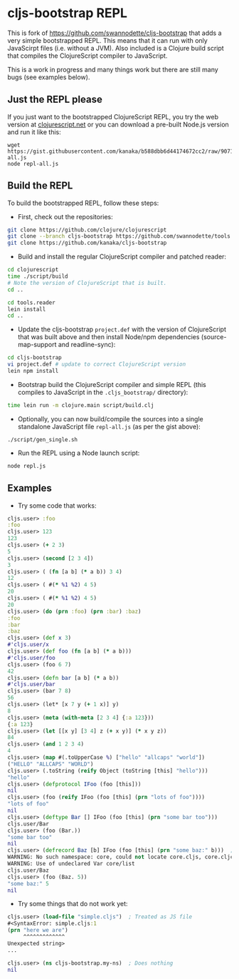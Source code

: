 # cljs-bootstrap REPL

This is fork of https://github.com/swannodette/cljs-bootstrap that
adds a very simple bootstrapped REPL. This means that it can run with
only JavaScirpt files (i.e. without a JVM). Also included is a Clojure
build script that compiles the ClojureScript compiler to JavaScript.

This is a work in progress and many things work but there are still
many bugs (see examples below).

## Just the REPL please ##

If you just want to the bootstrapped ClojureScript REPL, you try the
web version at [clojurescript.net](http://clojurescript.net) or you
can download a pre-built Node.js version and run it like this:

```
wget https://gist.githubusercontent.com/kanaka/b588dbb6d44174672cc2/raw/90718328795e21b18b6828f91fd69b7a3da9f05b/repl-all.js
node repl-all.js
```

## Build the REPL ##

To build the bootstrapped REPL, follow these steps:

* First, check out the repositories:

```bash
git clone https://github.com/clojure/clojurescript
git clone --branch cljs-bootstrap https://github.com/swannodette/tools.reader
git clone https://github.com/kanaka/cljs-bootstrap
```

* Build and install the regular ClojureScript compiler and patched
  reader:

```bash
cd clojurescript
time ./script/build
# Note the version of ClojureScript that is built.
cd ..

cd tools.reader
lein install
cd ..
```

* Update the cljs-bootstrap `project.def` with the version of
  ClojureScript that was built above and then install Node/npm
  dependencies (source-map-support and readline-sync):

```bash
cd cljs-bootstrap
vi project.def # update to correct ClojureScript version
lein npm install
```

* Bootstrap build the ClojureScript compiler and simple REPL (this
  compiles to JavaScript in the `.cljs_bootstrap/` directory):

```bash
time lein run -m clojure.main script/build.clj
```

* Optionally, you can now build/compile the sources into a single
  standalone JavaScript file `repl-all.js` (as per the gist above):

```
./script/gen_single.sh
```

* Run the REPL using a Node launch script:

```bash
node repl.js
```

## Examples ##


* Try some code that works:

```clojure
cljs.user> :foo
:foo
cljs.user> 123
123
cljs.user> (+ 2 3)
5
cljs.user> (second [2 3 4])
3
cljs.user> ( (fn [a b] (* a b)) 3 4)
12
cljs.user> ( #(* %1 %2) 4 5)
20
cljs.user> ( #(* %1 %2) 4 5)
20
cljs.user> (do (prn :foo) (prn :bar) :baz)
:foo
:bar
:baz
cljs.user> (def x 3)
#'cljs.user/x
cljs.user> (def foo (fn [a b] (* a b)))
#'cljs.user/foo
cljs.user> (foo 6 7)
42
cljs.user> (defn bar [a b] (* a b))
#'cljs.user/bar
cljs.user> (bar 7 8)
56
cljs.user> (let* [x 7 y (+ 1 x)] y)
8
cljs.user> (meta (with-meta [2 3 4] {:a 123}))
{:a 123}
cljs.user> (let [[x y] [3 4] z (+ x y)] (* x y z))
84
cljs.user> (and 1 2 3 4)
4
cljs.user> (map #(.toUpperCase %) ["hello" "allcaps" "world"])
("HELLO" "ALLCAPS" "WORLD")
cljs.user> (.toString (reify Object (toString [this] "hello")))
"hello"
cljs.user> (defprotocol IFoo (foo [this]))
nil
cljs.user> (foo (reify IFoo (foo [this] (prn "lots of foo"))))
"lots of foo"
nil
cljs.user> (deftype Bar [] IFoo (foo [this] (prn "some bar too")))
cljs.user/Bar
cljs.user> (foo (Bar.))
"some bar too"
nil
cljs.user> (defrecord Baz [b] IFoo (foo [this] (prn "some baz:" b)))  ; works but warnings
WARNING: No such namespace: core, could not locate core.cljs, core.cljc, or Closure namespace ""
WARNING: Use of undeclared Var core/list
cljs.user/Baz
cljs.user> (foo (Baz. 5))
"some baz:" 5
nil
```

* Try some things that do not work yet:

```clojure
cljs.user> (load-file "simple.cljs")  ; Treated as JS file
#<SyntaxError: simple.cljs:1
(prn "here we are")
     ^^^^^^^^^^^^^
Unexpected string>
...

cljs.user> (ns cljs-bootstrap.my-ns)  ; Does nothing
nil

```
